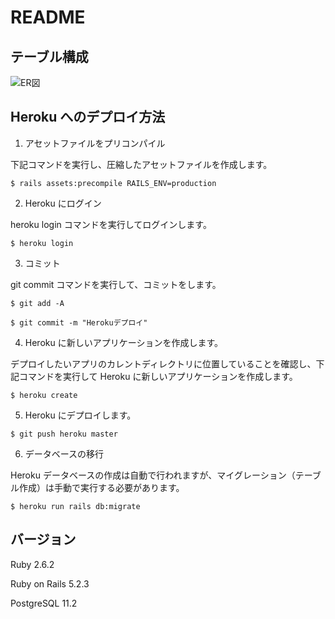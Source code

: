 # README

## テーブル構成

![ER図](https://user-images.githubusercontent.com/46367836/57760124-0bb71d00-7736-11e9-82b5-c0df521b815d.png)

## Heroku へのデプロイ方法

1. アセットファイルをプリコンパイル

下記コマンドを実行し、圧縮したアセットファイルを作成します。

`$ rails assets:precompile RAILS_ENV=production`

2. Heroku にログイン

heroku login コマンドを実行してログインします。

`$ heroku login`

3. コミット

git commit コマンドを実行して、コミットをします。

`$ git add -A`

`$ git commit -m "Herokuデプロイ"`

4. Heroku に新しいアプリケーションを作成します。

デプロイしたいアプリのカレントディレクトリに位置していることを確認し、下記コマンドを実行して Heroku に新しいアプリケーションを作成します。

`$ heroku create`

5. Heroku にデプロイします。

`$ git push heroku master`

6. データベースの移行

Heroku データベースの作成は自動で行われますが、マイグレーション（テーブル作成）は手動で実行する必要があります。

`$ heroku run rails db:migrate`

## バージョン

Ruby 2.6.2

Ruby on Rails 5.2.3

PostgreSQL 11.2
